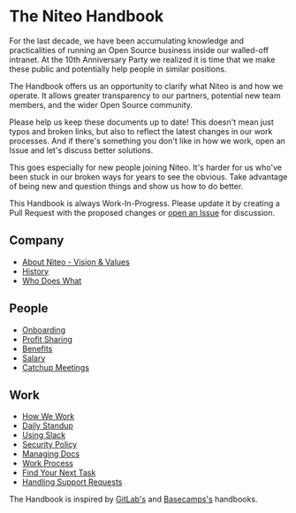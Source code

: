 # The Niteo Handbook

For the last decade, we have been accumulating knowledge and practicalities of running an Open Source business inside our walled-off intranet. At the 10th Anniversary Party we realized it is time that we make these public and potentially help people in similar positions.

The Handbook offers us an opportunity to clarify what Niteo is and how we operate. It allows greater transparency to our partners, potential new team members, and the wider Open Source community.

Please help us keep these documents up to date! This doesn't mean just typos and broken links, but also to reflect the latest changes in our work processes. And if there's something you don't like in how we work, open an Issue and let's discuss better solutions.

This goes especially for new people joining Niteo. It's harder for us who've been stuck in our broken ways for years to see the obvious. Take advantage of being new and question things and show us how to do better.

This Handbook is always Work-In-Progress. Please update it by creating a Pull Request with the proposed changes or [open an Issue](https://github.com/niteoweb/handbook/issues) for discussion.


## Company

* [About Niteo - Vision & Values](https://github.com/niteoweb/handbook/blob/master/niteo.md)
* [History](https://github.com/niteoweb/handbook/blob/master/history.md)
* [Who Does What](https://github.com/niteoweb/handbook/blob/master/who-does-what.md)

## People
* [Onboarding](https://github.com/niteoweb/handbook/blob/master/onboarding.md)
* [Profit Sharing](https://github.com/niteoweb/handbook/blob/master/profit-sharing.md)
* [Benefits](https://github.com/niteoweb/handbook/blob/master/benefits.md)
* [Salary](https://github.com/niteoweb/handbook/blob/master/salary.md)
* [Catchup Meetings](https://github.com/niteoweb/handbook/blob/master/catchup-meetings.md)

## Work
* [How We Work](https://github.com/niteoweb/handbook/blob/master/how-we-work.md)
* [Daily Standup](https://github.com/niteoweb/handbook/blob/master/standup.md)
* [Using Slack](https://github.com/niteoweb/handbook/blob/master/using-slack.md)
* [Security Policy](https://github.com/niteoweb/handbook/blob/master/security.md)
* [Managing Docs](https://github.com/niteoweb/handbook/blob/master/managing-docs.md)
* [Work Process](https://github.com/niteoweb/handbook/blob/master/work-process.md)
* [Find Your Next Task](https://github.com/niteoweb/handbook/blob/master/next-task.md)
* [Handling Support Requests](https://github.com/niteoweb/handbook/blob/master/support.md)



The Handbook is inspired by [GitLab's](https://about.gitlab.com/handbook/) and [Basecamps's](https://github.com/basecamp/handbook) handbooks.
